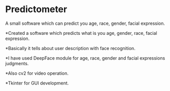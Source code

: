 # Predictometer
A small software which can predict you age, race, gender, facial expression.

*Created a software which predicts what is you age, gender, race, facial expression.

*Basically it tells about user description with face recognition.

*I have used DeepFace module for age, race, gender and facial expressions judgments.

*Also cv2 for video operation.

*Tkinter for GUI development.
